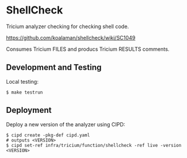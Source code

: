 # ShellCheck

Tricium analyzer checking for checking shell code.

https://github.com/koalaman/shellcheck/wiki/SC1049

Consumes Tricium FILES and producs Tricium RESULTS comments.

## Development and Testing

Local testing:

```
$ make testrun
```

## Deployment

Deploy a new version of the analyzer using CIPD:

```
$ cipd create -pkg-def cipd.yaml
# outputs <VERSION>
$ cipd set-ref infra/tricium/function/shellcheck -ref live -version <VERSION>
```
